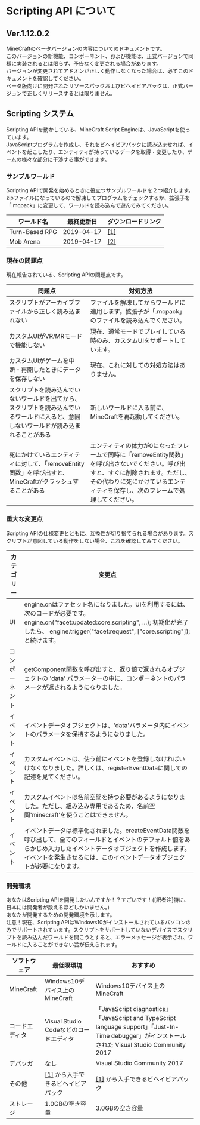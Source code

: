 # Scripting API について

## Ver.1.12.0.2
MineCraftのベータバージョンの内容についてのドキュメントです。  
このバージョンの新機能、コンポーネント、および機能は、正式バージョンで同様に実装されるとは限らず、予告なく変更される場合があります。  
バージョンが変更されてアドオンが正しく動作しなくなった場合は、必ずこのドキュメントを確認してください。  
ベータ版向けに開発されたリソースパックおよびビヘイビアパックは、正式バージョンで正しくリリースするとは限りません。  

## Scripting システム
Scripting APIを動かしている、MineCraft Script Engineは、JavaScriptを使っています。  
JavaScriptプログラムを作成し、それをビヘイビアパックに読み込ませれば、イベントを起こしたり、エンティティが持っているデータを取得・変更したり、ゲームの様々な部分に干渉する事ができます。  

### サンプルワールド
Scripting APIで開発を始めるときに役立つサンプルワールドを２つ紹介します。zipファイルになっているので解凍してプログラムをチェックするか、拡張子を「.mcpack」に変更して、ワールドを読み込んで遊んでみてください。  

|ワールド名  |最終更新日  |ダウンロードリンク  |
|---|---|---|
|Turn-Based RPG  |2019-04-17  |[[1]](https://aka.ms/minecraftscripting_turnbased)  |
|Mob Arena  |2019-04-17  |[[2]](https://aka.ms/minecraftscripting_mobarena)  |

### 現在の問題点
現在報告されている、Scripting APIの問題点です。

|問題点  |対処方法  |
|---|---|
|スクリプトがアーカイブファイルから正しく読み込まれない |ファイルを解凍してからワールドに適用します。拡張子が「.mcpack」のファイルを読み込んでください。 |
|カスタムUIがVR/MRモードで機能しない |現在、通常モードでプレイしている時のみ、カスタムUIをサポートしています。|
|カスタムUIがゲームを中断・再開したときにデータを保存しない |現在、これに対しての対処方法はありません。 |
|スクリプトを読み込んでいないワールドを出てから、スクリプトを読み込んでいるワールドに入ると、意図しないワールドが読み込まれることがある |新しいワールドに入る前に、MineCraftを再起動してください。 |
|死にかけているエンティティに対して、「removeEntity関数」を呼び出すと、MineCraftがクラッシュすることがある |エンティティの体力が0になったフレームで同時に「removeEntity関数」を呼び出さないでください。呼び出すと、すぐに削除されます。ただし、その代わりに死にかけているエンティティを保存し、次のフレームで処理してください。 |

### 重大な変更点
Scripting APIの仕様変更とともに、互換性が切り捨てられる場合があります。スクリプトが意図している動作をしない場合、これを確認してみてください。

|カテゴリー  |変更点  |
|---|---|
|UI |engine.onはファセット名になりました。UIを利用するには、次のコードが必要です。engine.on("facet:updated:core.scripting", ...);  初期化が完了したら、 engine.trigger("facet:request", ["core.scripting"]); と続けます。|
|コンポーネント |getComponent関数を呼び出すと、返り値で返されるオブジェクトの 'data' パラメーターの中に、コンポーネントのパラメータが返されるようになりました。 |
|イベント |イベントデータオブジェクトは、'data'パラメータ内にイベントのパラメータを保持するようになりました。 |
|イベント |カスタムイベントは、使う前にイベントを登録しなければいけなくなりました。詳しくは、registerEventDataに関しての記述を見てください。 |
|イベント |カスタムイベントは名前空間を持つ必要があるようになりました。ただし、組み込み専用であるため、名前空間'minecraft'を使うことはできません。|
|イベント |イベントデータは標準化されました。createEventData関数を呼び出して、全てのフィールドとイベントのデフォルト値をあらかじめ入力したイベントデータオブジェクトを作成します。イベントを発生させるには、このイベントデータオブジェクトが必要になります。|

### 開発環境
あなたはScripting APIを開発したいんですか！？すごいです！([訳者注]特に、日本には開発者が数えるほどしかいません。)  
あなたが開発するための開発環境を示します。  
注意！現在、Scripting APIはWindows10がインストールされているパソコンのみでサポートされています。スクリプトをサポートしていないデバイスでスクリプトを読み込んだワールドを開こうとすると、エラーメッセージが表示され、ワールドに入ることができない旨が伝えられます。

|ソフトウェア |最低限環境  |おすすめ |
|---|---|---|
|MineCraft |Windows10デバイス上のMineCraft |Windows10デバイス上のMineCraft |
|コードエディタ |Visual Studio Codeなどのコードエディタ |「JavaScript diagnostics」「JavaScript and TypeScript language support」「Just-In-Time debugger」がインストールされた Visual Studio Community 2017|
|デバッガ |なし |Visual Studio Community 2017 |
|その他 |[[1]](https://aka.ms/MinecraftBetaBehaviors) から入手できるビヘイビアパック |[[1]](https://aka.ms/MinecraftBetaBehaviors) から入手できるビヘイビアパック |
|ストレージ |1.0GBの空き容量 |3.0GBの空き容量 |
